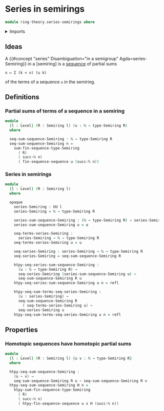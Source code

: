 # Series in semirings

```agda
module ring-theory.series-semirings where
```

<details><summary>Imports</summary>

```agda
open import elementary-number-theory.natural-numbers

open import foundation.dependent-pair-types
open import foundation.homotopies
open import foundation.identity-types
open import foundation.sequences
open import foundation.universe-levels

open import lists.finite-sequences

open import ring-theory.semirings
open import ring-theory.sums-of-finite-sequences-of-elements-semirings
```

</details>

## Ideas

A {{#concept "series" Disambiguation="in a semigroup" Agda=series-Semiring}} in
a [semiring] is a [sequence](foundation.sequences.md) of partial sums

```text
n ↦ Σ (k < n) (u k)
```

of the terms of a sequence `u` in the semiring.

## Definitions

### Partial sums of terms of a sequence in a semiring

```agda
module _
  {l : Level} (R : Semiring l) (u : ℕ → type-Semiring R)
  where

  seq-sum-sequence-Semiring : ℕ → type-Semiring R
  seq-sum-sequence-Semiring n =
    sum-fin-sequence-type-Semiring
      ( R)
      ( succ-ℕ n)
      ( fin-sequence-sequence u (succ-ℕ n))
```

### Series in semirings

```agda
module _
  {l : Level} (R : Semiring l)
  where

  opaque
    series-Semiring : UU l
    series-Semiring = ℕ → type-Semiring R

    series-sum-sequence-Semiring : (ℕ → type-Semiring R) → series-Semiring
    series-sum-sequence-Semiring u = u

    seq-terms-series-Semiring :
      series-Semiring → ℕ → type-Semiring R
    seq-terms-series-Semiring u = u

    seq-series-Semiring : series-Semiring → ℕ → type-Semiring R
    seq-series-Semiring = seq-sum-sequence-Semiring R

    htpy-seq-series-sum-sequence-Semiring :
      (u : ℕ → type-Semiring R) →
      seq-series-Semiring (series-sum-sequence-Semiring u) ~
      seq-sum-sequence-Semiring R u
    htpy-seq-series-sum-sequence-Semiring u n = refl

    htpy-seq-sum-terms-seq-series-Semiring :
      (u : series-Semiring) →
      seq-sum-sequence-Semiring R
        ( seq-terms-series-Semiring u) ~
      seq-series-Semiring u
    htpy-seq-sum-terms-seq-series-Semiring u n = refl
```

## Properties

### Homotopic sequences have homotopic partial sums

```agda
module _
  {l : Level} (R : Semiring l) {u v : ℕ → type-Semiring R}
  where

  htpy-seq-sum-sequence-Semiring :
    (u ~ v) →
    seq-sum-sequence-Semiring R u ~ seq-sum-sequence-Semiring R v
  htpy-seq-sum-sequence-Semiring H n =
    htpy-sum-fin-sequence-type-Semiring
      ( R)
      ( succ-ℕ n)
      ( htpy-fin-sequence-sequence u v H (succ-ℕ n))
```

